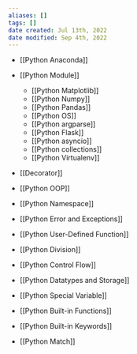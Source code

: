 ```yaml
---
aliases: []
tags: []
date created: Jul 13th, 2022
date modified: Sep 4th, 2022
---
```

- [[Python Anaconda]]
- [[Python Module]]
	- [[Python Matplotlib]]
	- [[Python Numpy]]
	- [[Python Pandas]]
	- [[Python OS]]
	- [[Python argparse]]
	- [[Python Flask]]
	- [[Python asyncio]]
	- [[Python collections]]
	- [[Python Virtualenv]]

- [[Decorator]]
- [[Python OOP]]
- [[Python Namespace]]
- [[Python Error and Exceptions]]
- [[Python User-Defined Function]]
- [[Python Division]]
- [[Python Control Flow]]
- [[Python Datatypes and Storage]]
- [[Python Special Variable]]
- [[Python Built-in Functions]]
- [[Python Built-in Keywords]]
- [[Python Match]]  